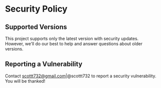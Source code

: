 # Security Policy

## Supported Versions

This project supports only the latest version with security updates. However, we'll do our best to help and answer questions about older versions.

## Reporting a Vulnerability

Contact scottt732@gmail.com|@scottt732 to report a security vulnerability. You will be thanked!

